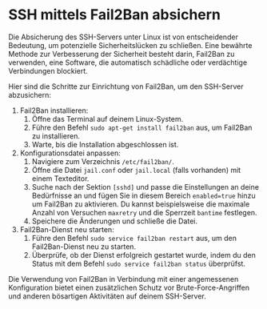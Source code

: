 # SSH mittels Fail2Ban absichern

Die Absicherung des SSH-Servers unter Linux ist von entscheidender Bedeutung, um potenzielle Sicherheitslücken zu schließen. Eine bewährte Methode zur Verbesserung der Sicherheit besteht darin, Fail2Ban zu verwenden, eine Software, die automatisch schädliche oder verdächtige Verbindungen blockiert.

Hier sind die Schritte zur Einrichtung von Fail2Ban, um den SSH-Server abzusichern:

1. Fail2Ban installieren:
    1. Öffne das Terminal auf deinem Linux-System.
    2. Führe den Befehl ```sudo apt-get install fail2ban``` aus, um Fail2Ban zu installieren.
    3. Warte, bis die Installation abgeschlossen ist.
2. Konfigurationsdatei anpassen:
    1. Navigiere zum Verzeichnis ```/etc/fail2ban/```.
    2. Öffne die Datei ```jail.conf``` oder ```jail.local``` (falls vorhanden) mit einem Texteditor.
    3. Suche nach der Sektion ```[sshd]``` und passe die Einstellungen an deine Bedürfnisse an und fügen Sie in diesem Bereich ```enabled=true``` hinzu um Fail2Ban zu aktivieren. Du kannst beispielsweise die maximale Anzahl von Versuchen ```maxretry``` und die Sperrzeit ```bantime``` festlegen.
    4. Speichere die Änderungen und schließe die Datei.
3. Fail2Ban-Dienst neu starten:
    1. Führe den Befehl ```sudo service fail2ban restart``` aus, um den Fail2Ban-Dienst neu zu starten.
    2. Überprüfe, ob der Dienst erfolgreich gestartet wurde, indem du den Status mit dem Befehl ```sudo service fail2ban status``` überprüfst.

Die Verwendung von Fail2Ban in Verbindung mit einer angemessenen Konfiguration bietet einen zusätzlichen Schutz vor Brute-Force-Angriffen und anderen bösartigen Aktivitäten auf deinem SSH-Server.